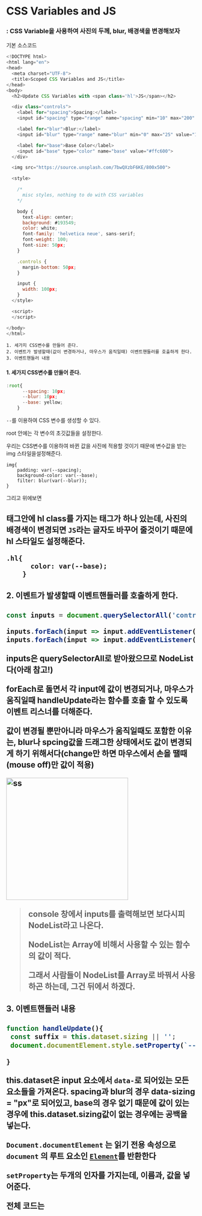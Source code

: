 # CSS Variables and JS

### : CSS Variable을 사용하여 사진의 두께, blur, 배경색을 변경해보자

기본 소스코드

```javascript
<!DOCTYPE html>
<html lang="en">
<head>
  <meta charset="UTF-8">
  <title>Scoped CSS Variables and JS</title>
</head>
<body>
  <h2>Update CSS Variables with <span class='hl'>JS</span></h2>

  <div class="controls">
    <label for="spacing">Spacing:</label>
    <input id="spacing" type="range" name="spacing" min="10" max="200" value="10" data-sizing="px">

    <label for="blur">Blur:</label>
    <input id="blur" type="range" name="blur" min="0" max="25" value="10" data-sizing="px">

    <label for="base">Base Color</label>
    <input id="base" type="color" name="base" value="#ffc600">
  </div>

  <img src="https://source.unsplash.com/7bwQXzbF6KE/800x500">

  <style>

    /*
      misc styles, nothing to do with CSS variables
    */

    body {
      text-align: center;
      background: #193549;
      color: white;
      font-family: 'helvetica neue', sans-serif;
      font-weight: 100;
      font-size: 50px;
    }

    .controls {
      margin-bottom: 50px;
    }

    input {
      width: 100px;
    }
  </style>

  <script>
  </script>

</body>
</html>
```



```
1. 세가지 CSS변수를 만들어 준다.
2. 이벤트가 발생할때(값이 변경하거나, 마우스가 움직일때) 이벤트핸들러를 호출하게 한다.
3. 이벤트핸들러 내용
```



#### 1. 세가지 CSS변수를 만들어 준다.

```javascript
:root{
      --spacing: 10px;
      --blur: 10px;
      --base: yellow;
    }
```

`--`를 이용하여 CSS 변수를 생성할 수 있다.

root 안에는 각 변수의 초깃값들을 설정한다.

우리는 CSS변수를 이용하여 바뀐 값을 사진에 적용할 것이기 때문에 변수값을 받는 img 스타일을설정해준다.

```
img{
	padding: var(--spacing);
    background-color: var(--base);
    filter: blur(var(--blur));
}
```

그리고 위에보면 <h2> 태그안에 hl class를 가지는 <span>태그가 하나 있는데, 사진의 배경색이 변경되면 `JS`라는 글자도 바꾸어 줄것이기 때문에 hl 스타일도 설정해준다.

```
.hl{
      color: var(--base);
    }
```



#### 2. 이벤트가 발생할때 이벤트핸들러를 호출하게 한다.

```javascript
const inputs = document.querySelectorAll('controls input');

inputs.forEach(input => input.addEventListener('change',handleUpdate));
inputs.forEach(input => input.addEventListener('mousemove',handleUpdate));
```

inputs은 querySelectorAll로 받아왔으므로 NodeList다(아래 참고!) 

forEach로 돌면서 각 input에 값이 변경되거나, 마우스가 움직일때 handleUpdate라는 함수를 호출 할 수 있도록 이벤트 리스너를 더해준다.

값이 변경될 뿐만아니라 마우스가 움직일때도 포함한 이유는, blur나 spcing값을 드래그한 상태에서도 값이 변경되게 하기 위해서다(change만 하면 마우스에서 손을 땔때(mouse off)만 값이 적용)

<img width="324" alt="ss" src="https://user-images.githubusercontent.com/30755941/77070609-e0741d00-6a2d-11ea-8fa0-d0132efff107.png">

> console 창에서 inputs를 출력해보면 보다시피 NodeList라고 나온다.
>
> NodeList는 Array에 비해서 사용할 수 있는 함수의 값이 적다. 
>
> 그래서 사람들이 NodeList를 Array로 바꿔서 사용하곤 하는데, 그건 뒤에서 하겠다.



#### 3. 이벤트핸들러 내용

```javascript
function handleUpdate(){
 const suffix = this.dataset.sizing || '';
 document.documentElement.style.setProperty(`--${this.name}`,
                                            			this.value+suffix);
}
```

this.dataset은 input 요소에서 `data-`로 되어있는 모든 요소들을 가져온다. spacing과 blur의 경우 data-sizing = "px"로 되어있고, base의 경우 없기 때문에 값이 있는경우에 this.dataset.sizing값이 없는 경우에는 공백을 넣는다. 

**`Document.documentElement`** 는 읽기 전용 속성으로 `document` 의 루트 요소인 [`Element`](https://developer.mozilla.org/en-US/docs/DOM/element)를 반환한다

`setProperty`는 두개의 인자를 가지는데, 이름과, 값을 넣어준다.



전체 코드는 []()